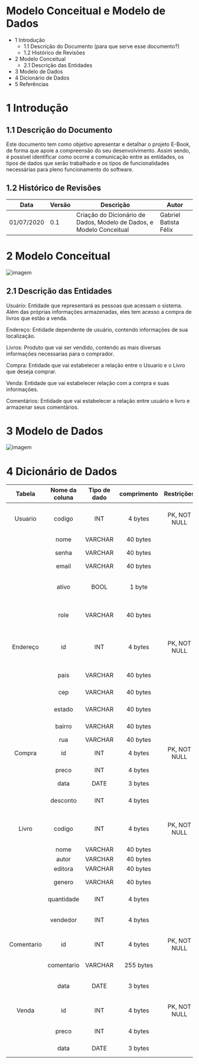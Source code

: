 # Modelo Conceitual e Modelo de Dados

- 1 Introdução
  - 1.1 Descrição do Documento (para que serve esse documento?)
  - 1.2 Histórico de Revisões
- 2 Modelo Conceitual
  - 2.1 Descrição das Entidades
- 3 Modelo de Dados
- 4 Dicionário de Dados
- 5 Referências

# 1 Introdução

## 1.1 Descrição do Documento

Este documento tem como objetivo apresentar e detalhar o projeto E-Book, de forma que apoie a compreensão do seu desenvolvimento. Assim sendo, é possivel identificar como ocorre a comunicação entre as entidades, os tipos de dados que serão trabalhado e os tipos de funcionalidades necessárias para pleno funcionamento do software.

## 1.2 Histórico de Revisões

| Data       | Versão | Descrição                                                            | Autor                 |
|------------|--------|----------------------------------------------------------------------|-----------------------|
| 01/07/2020 | 0.1    | Criação do Dicionário de Dados, Modelo de Dados, e Modelo Conceitual | Gabriel Batista Félix |

# 2 Modelo Conceitual

![imagem](https://github.com/antoniofern/E-Book/blob/master/docs/modelo_conceitual.png)

## 2.1 Descrição das Entidades

Usuário: Entidade que representará as pessoas que acessam o sistema. Além das próprias informações armazenadas, eles tem acesso a compra de livros que estão a venda.

Endereço: Entidade dependente de usuário, contendo informações de sua localização.

Livros: Produto que vai ser vendido, contendo as mais diversas informações necessarias para o comprador.

Compra: Entidade que vai estabelecer a relação entre o Usuario e o Livro que deseja comprar.

Venda: Entidade que vai estabelecer relação com a compra e suas informações.

Comentários: Entidade que vai estabelecer a relação entre usuário e livro e armazenar seus comentários.

# 3 Modelo de Dados

![imagem](https://github.com/antoniofern/E-Book/blob/master/docs/modelo_de_dados.PNG)

# 4 Dicionário de Dados

|   Tabela   | Nome da coluna | Tipo de dado | comprimento |  Restrições  |                             Descrição                              |
| :--------: | :------------: | :----------: | :---------: | :----------: | :----------------------------------------------------------------: |
|  Usuario   |     codigo     |     INT      |   4 bytes   | PK, NOT NULL |      Numero de verificação do usuário, gerado automaticamente      |
|            |      nome      |   VARCHAR    |  40 bytes   |              |                          Nome do usuário                           |
|            |     senha      |   VARCHAR    |  40 bytes   |              |                          Senha do usuário                          |
|            |     email      |   VARCHAR    |  40 bytes   |              |                          email do usuário                          |
|            |     ativo      |     BOOL     |   1 byte    |              |      Valor booleano para checar se o usuário ainda está ativo      |
|            |      role      |   VARCHAR    |  40 bytes   |              |              Campo identifica as permissões do usuário             |
|  Endereço  |       id       |     INT      |   4 bytes   | PK, NOT NULL |     Numero de verificação do Endereço, gerado automaticamente      |
|            |      pais      |   VARCHAR    |  40 bytes   |              |                       Pais local do Endereço                       |
|            |      cep       |   VARCHAR    |  40 bytes   |              |                     CEP de onde o Usuário vive                     |
|            |     estado     |   VARCHAR    |  40 bytes   |              |                         Estado do Endereço                         |
|            |     bairro     |   VARCHAR    |  40 bytes   |              |                         Bairro do endereço                         |
|            |      rua       |   VARCHAR    |  40 bytes   |              |                          Rua do Endereço                           |
|   Compra   |       id       |     INT      |   4 bytes   | PK, NOT NULL |                      Chave primária da compra                      |
|            |     preco      |     INT      |   4 bytes   |              |                       Valor total da compra                        |
|            |      data      |     DATE     |   3 bytes   |              |                           Data da compra                           |
|            |    desconto    |     INT      |   4 bytes   |              |                     Desconto aplicado a compra                     |
|   Livro    |     codigo     |     INT      |   4 bytes   | PK, NOT NULL |       Numero de verificação do Livro, gerado automaticamente       |
|            |      nome      |   VARCHAR    |  40 bytes   |              |                          Titulo do livro                           |
|            |     autor      |   VARCHAR    |  40 bytes   |              |                           Autor do Livro                           |
|            |    editora     |   VARCHAR    |  40 bytes   |              |                          Editora do Livro                          |
|            |     genero     |   VARCHAR    |  40 bytes   |              |                     Gênero do livro em questão                     |
|            |   quantidade   |     INT      |   4 bytes   |              |                  Quantidade de livros no estoque                   |
|            |    vendedor    |     INT      |   4 bytes   |              |               Código do usuário que vendeu tal livro               |
| Comentario |       id       |     INT      |   4 bytes   | PK, NOT NULL |                Número de verificação do comentário                 |
|            |   comentario   |   VARCHAR    |  255 bytes  |              |                       Conteúdo do comentário                       |
|            |      data      |     DATE     |   3 bytes   |              |                 Data em que o comentário foi feito                 |
|   Venda    |       id       |     INT      |   4 bytes   | PK, NOT NULL |                   Número de verificação da venda                   |
|            |     preco      |     INT      |   4 bytes   |              |                        Valor total da Venda                        |
|            |      data      |     DATE     |   3 bytes   |              |                   Data em que a venda foi feita                    |
